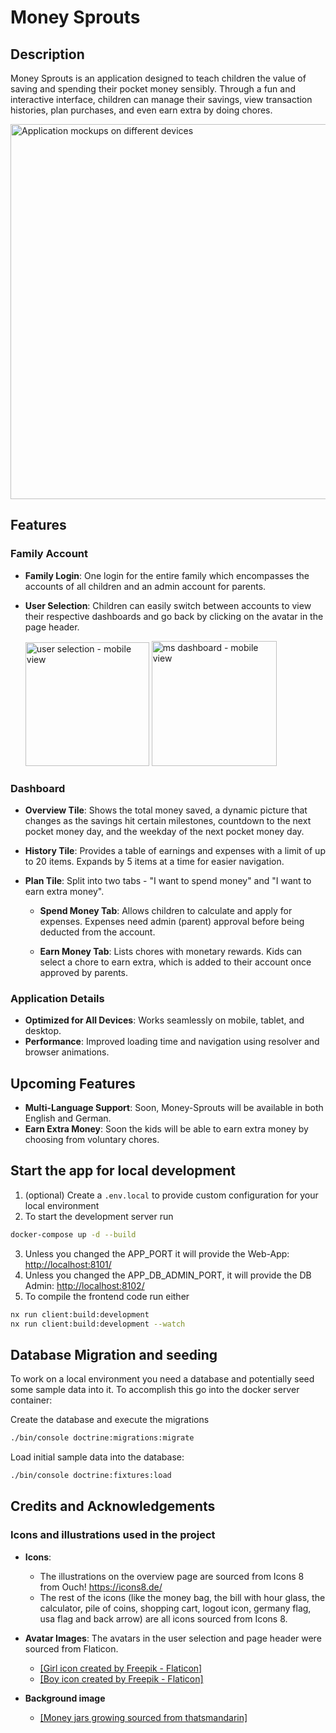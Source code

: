 # Money Sprouts

## Description

Money Sprouts is an application designed to teach children the value of saving and spending their pocket money sensibly. Through a fun and interactive interface, children can manage their savings, view transaction histories, plan purchases, and even earn extra by doing chores.

<img src="https://github.com/LisaPMunich/money-sprouts/assets/99111208/35fb3553-6460-4872-a945-28a471a1c23d" width="600" alt="Application mockups on different devices">

## Features

### Family Account

- **Family Login**: One login for the entire family which encompasses the accounts of all children and an admin account for parents.
- **User Selection**: Children can easily switch between accounts to view their respective dashboards and go back by clicking on the avatar in the page header.

  <img width="198" alt="user selection - mobile view" src="https://github.com/LisaPMunich/money-sprouts/assets/99111208/28ddf86f-8cbe-4a1a-88ab-dd2977eb8c30">
  <img width="200" alt="ms dashboard - mobile view" src="https://github.com/LisaPMunich/money-sprouts/assets/99111208/8fb5c2fc-42b7-4423-aa9a-6646fc29c0bc">

### Dashboard

- **Overview Tile**: Shows the total money saved, a dynamic picture that changes as the savings hit certain milestones, countdown to the next pocket money day, and the weekday of the next pocket money day.

- **History Tile**: Provides a table of earnings and expenses with a limit of up to 20 items. Expands by 5 items at a time for easier navigation.

- **Plan Tile**: Split into two tabs - "I want to spend money" and "I want to earn extra money".

  - **Spend Money Tab**: Allows children to calculate and apply for expenses. Expenses need admin (parent) approval before being deducted from the account.

  - **Earn Money Tab**: Lists chores with monetary rewards. Kids can select a chore to earn extra, which is added to their account once approved by parents.

### Application Details

- **Optimized for All Devices**: Works seamlessly on mobile, tablet, and desktop.
- **Performance**: Improved loading time and navigation using resolver and browser animations.

## Upcoming Features

- **Multi-Language Support**: Soon, Money-Sprouts will be available in both English and German.
- **Earn Extra Money**: Soon the kids will be able to earn extra money by choosing from voluntary chores.

## Start the app for local development

1. (optional) Create a `.env.local` to provide custom configuration for your local environment
2. To start the development server run

```bash
docker-compose up -d --build
```

3. Unless you changed the APP_PORT it will provide the Web-App: [http://localhost:8101/](http://localhost:8101/)
4. Unless you changed the APP_DB_ADMIN_PORT, it will provide the DB
   Admin: [http://localhost:8102/](http://localhost:8102/)
5. To compile the frontend code run either

```bash
nx run client:build:development
nx run client:build:development --watch
```

## Database Migration and seeding

To work on a local environment you need a database and potentially seed some sample data into it.
To accomplish this go into the docker server container:

Create the database and execute the migrations

```bash
./bin/console doctrine:migrations:migrate
```

Load initial sample data into the database:

```bash
./bin/console doctrine:fixtures:load
```

## Credits and Acknowledgements

### Icons and illustrations used in the project

- **Icons**:

  - The illustrations on the overview page are sourced from Icons 8 from Ouch! https://icons8.de/
  - The rest of the icons (like the money bag, the bill with hour glass, the calculator, pile of coins, shopping cart, logout icon, germany flag, usa flag and back arrow) are all icons sourced from Icons 8.

- **Avatar Images**: The avatars in the user selection and page header were sourced from Flaticon.

  - <a href="https://www.flaticon.com/free-icons/girl" title="girl icons">[Girl icon created by Freepik - Flaticon]</a>
  - <a href="https://www.flaticon.com/free-icons/avatar" title="avatar icons">[Boy icon created by Freepik - Flaticon]</a>

- **Background image**
  - <a href="https://www.thatsmandarin.com/wp-content/uploads/2019/04/money4.jpg" title="money jars">[Money jars growing sourced from thatsmandarin]

